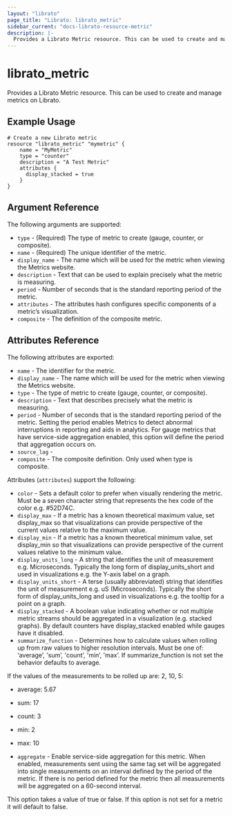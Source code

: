 ```yaml
---
layout: "librato"
page_title: "Librato: librato_metric"
sidebar_current: "docs-librato-resource-metric"
description: |-
  Provides a Librato Metric resource. This can be used to create and manage metrics on Librato.
---
```


# librato\_metric

Provides a Librato Metric resource. This can be used to create and manage metrics on Librato.

## Example Usage

```hcl
# Create a new Librato metric
resource "librato_metric" "mymetric" {
    name = "MyMetric"
    type = "counter"
    description = "A Test Metric"
    attributes {
      display_stacked = true
    }
}
```

## Argument Reference

The following arguments are supported:

* `type` - (Required) The type of metric to create (gauge, counter, or composite).
* `name` - (Required) The unique identifier of the metric.
* `display_name` - The name which will be used for the metric when viewing the Metrics website.
* `description` - Text that can be used to explain precisely what the metric is measuring.
* `period` - Number of seconds that is the standard reporting period of the metric.
* `attributes` - The attributes hash configures specific components of a metric’s visualization.
* `composite` - The definition of the composite metric.

## Attributes Reference

The following attributes are exported:

* `name` - The identifier for the metric.
* `display_name` - The name which will be used for the metric when viewing the Metrics website.
* `type` - The type of metric to create (gauge, counter, or composite).
* `description` - Text that describes precisely what the metric is measuring.
* `period` - Number of seconds that is the standard reporting period of the metric. Setting the period enables Metrics to detect abnormal interruptions in reporting and aids in analytics. For gauge metrics that have service-side aggregation enabled, this option will define the period that aggregation occurs on.
* `source_lag` -
* `composite` - The composite definition. Only used when type is composite.

Attributes (`attributes`) support the following:

* `color` - Sets a default color to prefer when visually rendering the metric. Must be a seven character string that represents the hex code of the color e.g. #52D74C.
* `display_max` - If a metric has a known theoretical maximum value, set display_max so that visualizations can provide perspective of the current values relative to the maximum value.
* `display_min` - If a metric has a known theoretical minimum value, set display_min so that visualizations can provide perspective of the current values relative to the minimum value.
* `display_units_long` - A string that identifies the unit of measurement e.g. Microseconds. Typically the long form of display_units_short and used in visualizations e.g. the Y-axis label on a graph.
* `display_units_short` -	A terse (usually abbreviated) string that identifies the unit of measurement e.g. uS (Microseconds). Typically the short form of display_units_long and used in visualizations e.g. the tooltip for a point on a graph.
* `display_stacked` -	A boolean value indicating whether or not multiple metric streams should be aggregated in a visualization (e.g. stacked graphs). By default counters have display_stacked enabled while gauges have it disabled.
* `summarize_function` -	Determines how to calculate values when rolling up from raw values to higher resolution intervals. Must be one of: ‘average’, 'sum’, 'count’, 'min’, 'max’. If summarize_function is not set the behavior defaults to average.

If the values of the measurements to be rolled up are: 2, 10, 5:

* average: 5.67
* sum: 17
* count: 3
* min: 2
* max: 10

* `aggregate`	- Enable service-side aggregation for this metric. When enabled, measurements sent using the same tag set will be aggregated into single measurements on an interval defined by the period of the metric. If there is no period defined for the metric then all measurements will be aggregated on a 60-second interval.

This option takes a value of true or false. If this option is not set for a metric it will default to false.

